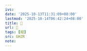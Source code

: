 ```yaml
---
ivs:
date: '2025-10-13T11:31:09+08:00'
lastmod: '2025-10-14T06:42:24+08:00'
title: 󰨛
url: 󰨛
tags: [衄]
src: GHZR
note:
---
```

